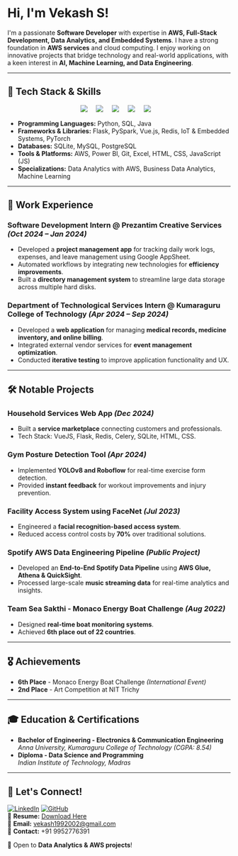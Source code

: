 # Hi, I'm Vekash S!

I'm a passionate **Software Developer** with expertise in **AWS, Full-Stack Development, Data Analytics, and Embedded Systems**. I have a strong foundation in **AWS services** and cloud computing. I enjoy working on innovative projects that bridge technology and real-world applications, with a keen interest in **AI, Machine Learning, and Data Engineering**.

---

## 🔧 Tech Stack & Skills

<p align="center">
  <a href="#"><img src="https://img.shields.io/badge/Python-3776AB?logo=python&logoColor=fff"/></a> &nbsp;   &nbsp;
  <a href="#"><img src="https://img.shields.io/badge/AWS-%23FF9900.svg?logo=amazon-web-services&logoColor=white"/></a> &nbsp;   &nbsp;
  <a href="#"><img src="https://img.shields.io/badge/MySQL-4479A1?logo=mysql&logoColor=fff"/></a> &nbsp;   &nbsp;
  <a href="#"><img src="https://img.shields.io/badge/Power%20BI-F2C811?style=flat&logo=power-bi&logoColor=white"/></a> &nbsp;   &nbsp;
  <a href="#"><img src="https://img.shields.io/badge/Vue.js-4FC08D?logo=vuedotjs&logoColor=fff"/></a> &nbsp;  &nbsp;
</p>



- **Programming Languages:** Python, SQL, Java  
- **Frameworks & Libraries:** Flask, PySpark, Vue.js, Redis, IoT & Embedded Systems, PyTorch  
- **Databases:** SQLite, MySQL, PostgreSQL  
- **Tools & Platforms:** AWS, Power BI, Git, Excel, HTML, CSS, JavaScript (JS)  
- **Specializations:** Data Analytics with AWS, Business Data Analytics, Machine Learning  

---

## 💼 Work Experience

### **Software Development Intern** @ Prezantim Creative Services *(Oct 2024 – Jan 2024)*
- Developed a **project management app** for tracking daily work logs, expenses, and leave management using Google AppSheet.
- Automated workflows by integrating new technologies for **efficiency improvements**.
- Built a **directory management system** to streamline large data storage across multiple hard disks.

### **Department of Technological Services Intern** @ Kumaraguru College of Technology *(Apr 2024 – Sep 2024)*
- Developed a **web application** for managing **medical records, medicine inventory, and online billing**.
- Integrated external vendor services for **event management optimization**.
- Conducted **iterative testing** to improve application functionality and UX.

---

## 🛠️ Notable Projects

### **Household Services Web App** *(Dec 2024)*
- Built a **service marketplace** connecting customers and professionals.
- Tech Stack: VueJS, Flask, Redis, Celery, SQLite, HTML, CSS.

### **Gym Posture Detection Tool** *(Apr 2024)*
- Implemented **YOLOv8 and Roboflow** for real-time exercise form detection.
- Provided **instant feedback** for workout improvements and injury prevention.

### **Facility Access System using FaceNet** *(Jul 2023)*
- Engineered a **facial recognition-based access system**.
- Reduced access control costs by **70%** over traditional solutions.

### **Spotify AWS Data Engineering Pipeline** *(Public Project)*
- Developed an **End-to-End Spotify Data Pipeline** using **AWS Glue, Athena & QuickSight**.
- Processed large-scale **music streaming data** for real-time analytics and insights.

### **Team Sea Sakthi - Monaco Energy Boat Challenge** *(Aug 2022)*
- Designed **real-time boat monitoring systems**.
- Achieved **6th place out of 22 countries**.

---

## 🎖️ Achievements

- **6th Place** - Monaco Energy Boat Challenge *(International Event)*
- **2nd Place** - Art Competition at NIT Trichy

---

## 🎓 Education & Certifications

- **Bachelor of Engineering - Electronics & Communication Engineering**  
  *Anna University, Kumaraguru College of Technology (CGPA: 8.54)*
- **Diploma - Data Science and Programming**  
  *Indian Institute of Technology, Madras*

---

## 💬 Let's Connect!

[![LinkedIn](https://custom-icon-badges.demolab.com/badge/LinkedIn-0A66C2?logo=linkedin-white&logoColor=fff)](https://www.linkedin.com/in/vekash-s-148068162/)  [![GitHub](https://img.shields.io/badge/GitHub-%23121011.svg?logo=github&logoColor=white)](https://github.com/vek199)  
📄 **Resume:** [Download Here](./Vekash_S_Resume.pdf)  
📧 **Email:** vekash1992002@gmail.com  
📱 **Contact:** +91 9952776391

🔹 Open to **Data Analytics & AWS projects**!

